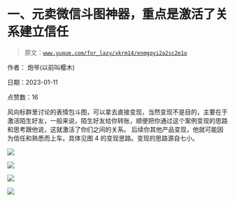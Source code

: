 # 一、元卖微信斗图神器，重点是激活了关系建立信任

> 原文：[`www.yuque.com/for_lazy/xkrm14/enmgqyi2a2sc2e1o`](https://www.yuque.com/for_lazy/xkrm14/enmgqyi2a2sc2e1o)



作者： 炮爷(以前叫樱木) 

日期：2023-01-11 

点赞数：16 

风向标群里讨论的表情包斗图，可以拿去直接变现，当然变现不是目的，主要在于激活陌生好友，一般来说，陌生好友给你转账，顺便把你通过这个案例变现的思路和思考跟他说，这就激活了你们之间的关系。 后续你其他产品变现，他就可能因为信任和熟悉而上车。具体见图 4 的变现思路。变现的思路源自七小。 

![](img/8194ef7b84397f7dc1f6322f2da92b76.png) 

![](img/31ef30661a44639709cf9e4676f2ffa8.png) 

![](img/8cb41fd7438373d4677f96819f2ea740.png) 

![](img/a27600d40a364a65a933f4575a66e79e.png) 

